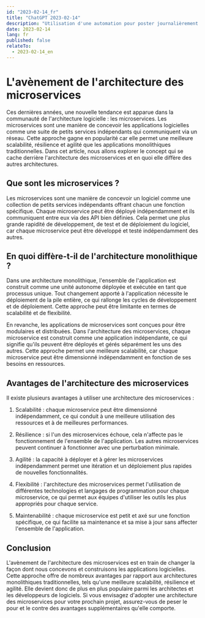 ```yaml
---
id: "2023-02-14_fr"
title: "ChatGPT 2023-02-14"
description: "Utilisation d'une automation pour poster journalièrement un article d'architecture logiciel, voici le sujet du 2023-02-14"
date: 2023-02-14
lang: fr
published: false
relateTo:
  - 2023-02-14_en
---
```


# L'avènement de l'architecture des microservices

Ces dernières années, une nouvelle tendance est apparue dans la communauté de l'architecture logicielle : les microservices. Les microservices sont une manière de concevoir les applications logicielles comme une suite de petits services indépendants qui communiquent via un réseau. Cette approche gagne en popularité car elle permet une meilleure scalabilité, résilience et agilité que les applications monolithiques traditionnelles. Dans cet article, nous allons explorer le concept qui se cache derrière l'architecture des microservices et en quoi elle diffère des autres architectures.

## Que sont les microservices ?

Les microservices sont une manière de concevoir un logiciel comme une collection de petits services indépendants offrant chacun une fonction spécifique. Chaque microservice peut être déployé indépendamment et ils communiquent entre eux via des API bien définies. Cela permet une plus grande rapidité de développement, de test et de déploiement du logiciel, car chaque microservice peut être développé et testé indépendamment des autres.

## En quoi diffère-t-il de l'architecture monolithique ?

Dans une architecture monolithique, l'ensemble de l'application est construit comme une unité autonome déployée et exécutée en tant que processus unique. Tout changement apporté à l'application nécessite le déploiement de la pile entière, ce qui rallonge les cycles de développement et de déploiement. Cette approche peut être limitante en termes de scalabilité et de flexibilité.

En revanche, les applications de microservices sont conçues pour être modulaires et distribuées. Dans l'architecture des microservices, chaque microservice est construit comme une application indépendante, ce qui signifie qu'ils peuvent être déployés et gérés séparément les uns des autres. Cette approche permet une meilleure scalabilité, car chaque microservice peut être dimensionné indépendamment en fonction de ses besoins en ressources.

## Avantages de l'architecture des microservices

Il existe plusieurs avantages à utiliser une architecture des microservices :

1. Scalabilité : chaque microservice peut être dimensionné indépendamment, ce qui conduit à une meilleure utilisation des ressources et à de meilleures performances.

2. Résilience : si l'un des microservices échoue, cela n'affecte pas le fonctionnement de l'ensemble de l'application. Les autres microservices peuvent continuer à fonctionner avec une perturbation minimale.

3. Agilité : la capacité à déployer et à gérer les microservices indépendamment permet une itération et un déploiement plus rapides de nouvelles fonctionnalités.

4. Flexibilité : l'architecture des microservices permet l'utilisation de différentes technologies et langages de programmation pour chaque microservice, ce qui permet aux équipes d'utiliser les outils les plus appropriés pour chaque service.

5. Maintenabilité : chaque microservice est petit et axé sur une fonction spécifique, ce qui facilite sa maintenance et sa mise à jour sans affecter l'ensemble de l'application.

## Conclusion

L'avènement de l'architecture des microservices est en train de changer la façon dont nous concevons et construisons les applications logicielles. Cette approche offre de nombreux avantages par rapport aux architectures monolithiques traditionnelles, tels qu'une meilleure scalabilité, résilience et agilité. Elle devient donc de plus en plus populaire parmi les architectes et les développeurs de logiciels. Si vous envisagez d'adopter une architecture des microservices pour votre prochain projet, assurez-vous de peser le pour et le contre des avantages supplémentaires qu'elle comporte.
